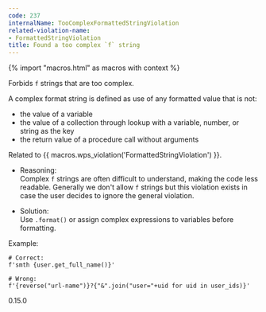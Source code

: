 ```yaml
---
code: 237
internalName: TooComplexFormattedStringViolation
related-violation-name:
- FormattedStringViolation
title: Found a too complex `f` string
---
```


{% import "macros.html" as macros with context %}

Forbids `f` strings that are too complex.

A complex format string is defined as use of any formatted value that is
not:

  - the value of a variable
  - the value of a collection through lookup with a variable, number, or
    string as the key
  - the return value of a procedure call without arguments

Related to {{ macros.wps_violation('FormattedStringViolation') }}.

  - Reasoning:  
    Complex `f` strings are often difficult to understand, making the
    code less readable. Generally we don't allow `f` strings but this
    violation exists in case the user decides to ignore the general
    violation.

  - Solution:  
    Use `.format()` or assign complex expressions to variables before
    formatting.

Example:

    # Correct:
    f'smth {user.get_full_name()}'
    
    # Wrong:
    f'{reverse("url-name")}?{"&".join("user="+uid for uid in user_ids)}'

<div class="versionadded">

0.15.0

</div>